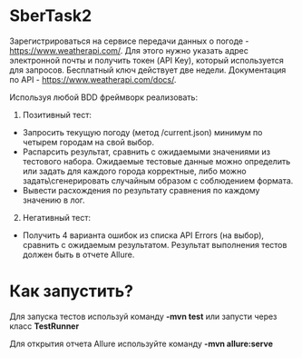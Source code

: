 # SberTask2

Зарегистрироваться на сервисе передачи данных о погоде - https://www.weatherapi.com/. Для этого нужно указать адрес электронной почты и получить токен (API Key), который используется для запросов. Бесплатный ключ действует две недели.
Документация по API - https://www.weatherapi.com/docs/.

Используя любой BDD фреймворк реализовать:
1.	Позитивный тест: 
-	Запросить текущую погоду (метод /current.json) минимум по четырем городам на свой выбор. 
-	Распарсить результат, сравнить с ожидаемыми значениями из тестового набора. Ожидаемые тестовые данные можно определить или задать для каждого города корректные, либо можно задать\сгенерировать случайным образом с соблюдением формата. 
-	Вывести расхождения по результату сравнения по каждому значению в лог.

2.	Негативный тест:
-	Получить 4 варианта ошибок из списка API Errors (на выбор), сравнить с ожидаемым результатом.
Результат выполнения тестов должен быть в отчете Allure.


# Как запустить?
Для запуска тестов используй команду  **-mvn test**
или
запусти через класс **TestRunner**

Для открытия отчета Allure используйте команду **-mvn allure:serve**
